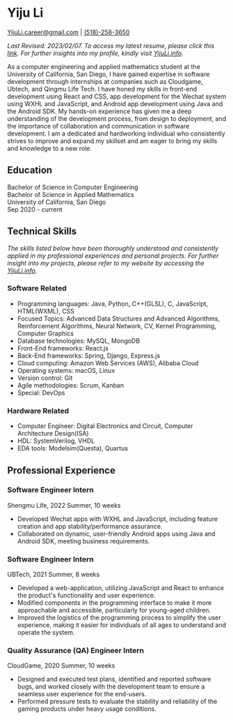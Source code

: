 # Yiju Li

[YijuLi.career@gmail.com](mailto:YijuLi.career@gmail.com) |  [(518)-258-3650](tel:5182583650)

*Last Revised: 2023/02/07. To access my latest resume, please click this [link](resume_software.pdf). For further insights into my profile, kindly visit [YijuLi.info](https://yijuli.info).*

As a computer engineering and applied mathematics student at the University of California, San Diego, I have gained expertise in software development through internships at companies such as Cloudgame, Ubtech, and Qingmu Life Tech. I have honed my skills in front-end development using React and CSS, app development for the Wechat system using WXHL and JavaScript, and Android app development using Java and the Android SDK. My hands-on experience has given me a deep understanding of the development process, from design to deployment, and the importance of collaboration and communication in software development. I am a dedicated and hardworking individual who consistently strives to improve and expand my skillset and am eager to bring my skills and knowledge to a new role.

## Education
Bachelor of Science in Computer Engineering  
Bachelor of Science in Applied Mathematics  
University of California, San Diego  
Sep 2020 - current

## Technical Skills
*The skills listed below have been thoroughly understood and consistently applied in my professional experiences and personal projects. For further insight into my projects, please refer to my website by accessing the [YijuLi.info](https://yijuli.info).*

### Software Related
- Programming languages: Java, Python, C++(GLSL), C, JavaScript, HTML(WXML), CSS
- Focused Topics: Advanced Data Structures and Advanced Algorithms, Reinforcement Algorithms, Neural Network, CV, Kernel Programming, Computer Graphics
- Database technologies: MySQL, MongoDB
- Front-End frameworks: React.js
- Back-End frameworks: Spring, Django, Express.js
- Cloud computing: Amazon Web Services (AWS), Alibaba Cloud
- Operating systems: macOS, Linux
- Version control: Git
- Agile methodologies: Scrum, Kanban
- Special: DevOps

### Hardware Related
- Computer Engineer: Digital Electronics and Circuit, Computer Architecture Design(ISA)
- HDL: SystemVerilog, VHDL
- EDA tools: Modelsim(Questa), Quartus

## Professional Experience

### Software Engineer Intern
Shengmu Life, 2022 Summer, 10 weeks
- Developed Wechat apps with WXHL and JavaScript, including feature creation and app stability/performance assurance.
- Collaborated on dynamic, user-friendly Android apps using Java and Android SDK, meeting business requirements.

### Software Engineer Intern
UBTech, 2021 Summer, 8 weeks
- Developed a web-application, utilizing JavaScript and React to enhance the product's functionality and user experience.
- Modified components in the programming interface to make it more approachable and accessible, particularly for young-aged children.
- Improved the logistics of the programming process to simplify the user experience, making it easier for individuals of all ages to understand and operate the system.

### Quality Assurance (QA) Engineer Intern
CloudGame, 2020 Summer, 10 weeks
- Designed and executed test plans, identified and reported software bugs, and worked closely with the development team to ensure a seamless user experience for the end-users.
- Performed pressure tests to evaluate the stability and reliability of the gaming products under heavy usage conditions.

